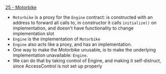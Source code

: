 [25 - Motorbike](https://ethernaut.openzeppelin.com/level/0x9b261b23cE149422DE75907C6ac0C30cEc4e652A)

* ```Motorbike``` is a proxy for the ```Engine``` contract: is constructed with an address to forward all calls to, in constructor it calls ```initialize()``` on implementation, and doesn't have functionality to change implementation slot
* ```Engine``` is the implementation of ```Motorbike```
* ```Engine``` also acts like a proxy, and has an implementation.
* One way to make the Motorbike unusable, is to make the underlying implementation unavailable: ```Engine```.
* We can do that by taking control of Engine, and making it self-distruct, since AccessControl is not set up properly